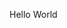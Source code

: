 <!doctype html>
<head>
    <link href="main.css" rel="stylesheet">
</head>

<html>
<body>
<p>Hello World</p>
</body>
</html>